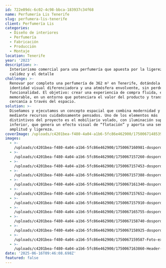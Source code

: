 ```yaml
---
id: 722e09dc-6c02-4c98-bbca-183937c34f68
name: Perfumería Lis Tenerife
slug: perfumera-lis-tenerife
client: Perfumería Lis
categories:
  - Diseño de interiores
  - Perfumería
  - Fabricación
  - Producción
  - Montaje
location: Tenerife
year: '2023'
description: >-
  Interiorismo comercial para una perfumería que apuesta por la ligereza, la
  calidez y el detalle
challenge: >-
  Renovar por completo una perfumería de 362 m² en Tenerife, dotándola de una
  identidad visual diferenciadora y una atmósfera envolvente, sin perder
  funcionalidad. El objetivo: crear una experiencia de compra fluida, elegante y
  memorable, en un entorno que potenciara el valor del producto y transmitiera
  cercanía a través del espacio.
solution: >-
  Diseñamos y ejecutamos un concepto espacial que combina modernidad y calidez
  mediante recursos cuidadosamente pensados. Uno de los elementos más
  distintivos del proyecto es el mobiliario volado, con iluminación superior e
  inferior, que genera un efecto visual de “flotación” y aporta una sensación de
  amplitud y ligereza.
coverImage: /uploads/c4201bea-f480-4a04-a1b6-5fc86e462900/1750067148539-Header-interno.jpg
images:
  - >-
    /uploads/c4201bea-f480-4a04-a1b6-5fc86e462900/1750067160981-dospordos_perfumeria_liz_2024-13.jpg
  - >-
    /uploads/c4201bea-f480-4a04-a1b6-5fc86e462900/1750067157260-dospordos_perfumeria_liz_2024-16.jpg
  - >-
    /uploads/c4201bea-f480-4a04-a1b6-5fc86e462900/1750067157453-dospordos_perfumeria_liz_2024-18.jpg
  - >-
    /uploads/c4201bea-f480-4a04-a1b6-5fc86e462900/1750067157388-dospordos_perfumeria_liz_2024-20.jpg
  - >-
    /uploads/c4201bea-f480-4a04-a1b6-5fc86e462900/1750067161340-dospordos_perfumeria_liz_2024-22.jpg
  - >-
    /uploads/c4201bea-f480-4a04-a1b6-5fc86e462900/1750067157652-dospordos_perfumeria_liz_2024-24.jpg
  - >-
    /uploads/c4201bea-f480-4a04-a1b6-5fc86e462900/1750067157910-dospordos_perfumeria_liz_2024-35.jpg
  - >-
    /uploads/c4201bea-f480-4a04-a1b6-5fc86e462900/1750067165755-dospordos_perfumeria_liz_2024-36.jpg
  - >-
    /uploads/c4201bea-f480-4a04-a1b6-5fc86e462900/1750067158740-dospordos_perfumeria_liz_2024-43.jpg
  - >-
    /uploads/c4201bea-f480-4a04-a1b6-5fc86e462900/1750067158925-dospordos_perfumeria_liz_2024-49.jpg
  - >-
    /uploads/c4201bea-f480-4a04-a1b6-5fc86e462900/1750067159587-Foto-externa-pequeña-.jpg
  - >-
    /uploads/c4201bea-f480-4a04-a1b6-5fc86e462900/1750067163860-Header-interno.jpg
date: '2025-06-16T09:46:08.698Z'
featured: false
---
```


